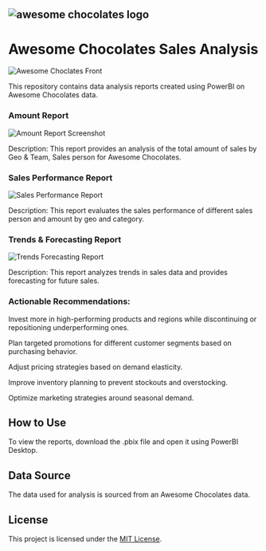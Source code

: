 ## ![awesome chocolates logo](https://github.com/aman1394/Data-Analysis/assets/121683356/02ad04ab-5e89-4fcb-8ebe-7b2b49a789be)

# Awesome Chocolates Sales Analysis
![Awesome Choclates Front](https://github.com/aman1394/AwesomeChoclate-Data-Analysis/assets/121683356/19bec757-3ed5-4c03-99ed-fe3b6820d996)



This repository contains data analysis reports created using PowerBI on Awesome Chocolates data.




### Amount Report

![Amount Report Screenshot](https://github.com/aman1394/Data-Analysis/assets/121683356/682c6519-2788-419d-aa17-34ca97cf10d1)


Description: This report provides an analysis of the total amount of sales by Geo & Team, Sales person for Awesome Chocolates.

### Sales Performance Report


![Sales Performance Report](https://github.com/aman1394/Data-Analysis/assets/121683356/0cdf9d6d-a92d-4f18-b20e-5ad201443ccc)


Description: This report evaluates the sales performance of different sales person and amount by geo and category.

### Trends & Forecasting Report

![Trends   Forecasting Report](https://github.com/aman1394/Data-Analysis/assets/121683356/67391009-7758-468a-807d-0d589dc1edc5)

Description: This report analyzes trends in sales data and provides forecasting for future sales.

### Actionable Recommendations:
Invest more in high-performing products and regions while discontinuing or repositioning underperforming ones.

Plan targeted promotions for different customer segments based on purchasing behavior.

Adjust pricing strategies based on demand elasticity.

Improve inventory planning to prevent stockouts and overstocking.

Optimize marketing strategies around seasonal demand.



## How to Use

To view the reports, download the .pbix file and open it using PowerBI Desktop.

## Data Source

The data used for analysis is sourced from an Awesome Chocolates data.

## License

This project is licensed under the [MIT License](LICENSE).
